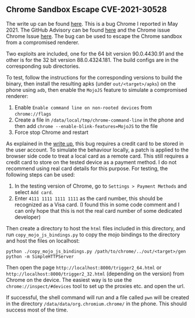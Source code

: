 ## Chrome Sandbox Escape CVE-2021-30528

The write up can be found [here](https://securitylab.github.com/research/chrome_sbx_java). This is a bug Chrome I reported in May 2021. The GitHub Advisory can be found [here](https://securitylab.github.com/advisories/GHSL-2021-124-chrome) and the Chrome issue Chrome Issue [here](https://bugs.chromium.org/p/chromium/issues/detail?1206329). The bug can be used to escape the Chrome sandbox from a compromised renderer.

Two exploits are included, one for the 64 bit version 90.0.4430.91 and the other is for the 32 bit version 88.0.4324.181. The build configs are in the corresponding sub directories.

To test, follow the instructions for the corresponding versions to build the binary, then install the resulting apks (under `out/<target>/apks`) on the phone using `adb`, then enable the `MojoJS` feature to simulate a compromised renderer:

1. Enable `Enable command line on non-rooted devices` from `chrome://flags`
2. Create a file in `/data/local/tmp/chrome-command-line` in the phone and then add `chrome --enable-blink-features=MojoJS` to the file
3. Force stop Chrome and restart

As explained in the [write up](https://securitylab.github.com/research/chrome_sbx_java), this bug requires a credit card to be stored in the user account. To simulate the behaviour locally, a patch is applied to the browser side code to treat a local card as a remote card. This still requires a credit card to store on the tested device as a payment method. I do not recommend using real card details for this purpose. For testing, the following steps can be used:

1. In the testing version of Chrome, go to `Settings > Payment Methods` and select `Add card`.
2. Enter `4111 1111 1111 1111` as the card number, this should be recognized as a Visa card. (I found this in some code comment and I can only hope that this is not the real card number of some dedicated developer)

Then create a directory to host the `html` files included in this directory, and run `copy_mojo_js_bindings.py` to copy the mojo bindings to the directory and host the files on localhost:

```
python ./copy_mojo_js_bindings.py /path/to/chrome/../out/<target>/gen
python -m SimpleHTTPServer
```

Then open the page `http://localhost:8000/trigger2_64.html` or `http://localhost:8000/trigger2_32.html` (depending on the version) from Chrome on the device. The easiest way is to use the `chrome://inspect/#devices` tool to set up the proxies etc. and open the url.

If successful, the shell command will run and a file called `pwn` will be created in the directory `/data/data/org.chromium.chrome/` in the phone. This should success most of the time.
